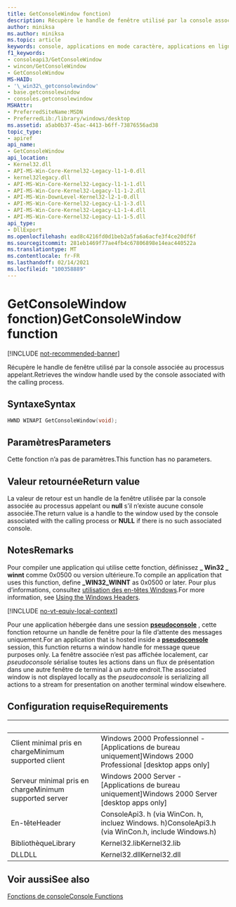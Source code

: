 ```yaml
---
title: GetConsoleWindow fonction)
description: Récupère le handle de fenêtre utilisé par la console associée au processus appelant.
author: miniksa
ms.author: miniksa
ms.topic: article
keywords: console, applications en mode caractère, applications en ligne de commande, applications de terminal, API console
f1_keywords:
- consoleapi3/GetConsoleWindow
- wincon/GetConsoleWindow
- GetConsoleWindow
MS-HAID:
- '\_win32\_getconsolewindow'
- base.getconsolewindow
- consoles.getconsolewindow
MSHAttr:
- PreferredSiteName:MSDN
- PreferredLib:/library/windows/desktop
ms.assetid: a5ab0b37-45ac-4413-b6ff-73876556ad38
topic_type:
- apiref
api_name:
- GetConsoleWindow
api_location:
- Kernel32.dll
- API-MS-Win-Core-Kernel32-Legacy-l1-1-0.dll
- kernel32legacy.dll
- API-MS-Win-Core-Kernel32-Legacy-l1-1-1.dll
- API-MS-Win-Core-Kernel32-Legacy-l1-1-2.dll
- API-MS-Win-DownLevel-Kernel32-l2-1-0.dll
- API-MS-Win-Core-Kernel32-Legacy-L1-1-3.dll
- API-MS-Win-Core-Kernel32-Legacy-L1-1-4.dll
- API-MS-Win-Core-Kernel32-Legacy-L1-1-5.dll
api_type:
- DllExport
ms.openlocfilehash: ead8c4216fd0d1beb2a5fa6a6acfe3f4ce20df6f
ms.sourcegitcommit: 281eb1469f77ae4fb4c67806898e14eac440522a
ms.translationtype: MT
ms.contentlocale: fr-FR
ms.lasthandoff: 02/14/2021
ms.locfileid: "100358889"
---
```

# <a name="getconsolewindow-function"></a><span data-ttu-id="c654c-104">GetConsoleWindow fonction)</span><span class="sxs-lookup"><span data-stu-id="c654c-104">GetConsoleWindow function</span></span>

[!INCLUDE [not-recommended-banner](./includes/not-recommended-banner.md)]

<span data-ttu-id="c654c-105">Récupère le handle de fenêtre utilisé par la console associée au processus appelant.</span><span class="sxs-lookup"><span data-stu-id="c654c-105">Retrieves the window handle used by the console associated with the calling process.</span></span>

## <a name="syntax"></a><span data-ttu-id="c654c-106">Syntaxe</span><span class="sxs-lookup"><span data-stu-id="c654c-106">Syntax</span></span>

```C
HWND WINAPI GetConsoleWindow(void);
```

## <a name="parameters"></a><span data-ttu-id="c654c-107">Paramètres</span><span class="sxs-lookup"><span data-stu-id="c654c-107">Parameters</span></span>

<span data-ttu-id="c654c-108">Cette fonction n’a pas de paramètres.</span><span class="sxs-lookup"><span data-stu-id="c654c-108">This function has no parameters.</span></span>

## <a name="return-value"></a><span data-ttu-id="c654c-109">Valeur retournée</span><span class="sxs-lookup"><span data-stu-id="c654c-109">Return value</span></span>

<span data-ttu-id="c654c-110">La valeur de retour est un handle de la fenêtre utilisée par la console associée au processus appelant ou **null** s’il n’existe aucune console associée.</span><span class="sxs-lookup"><span data-stu-id="c654c-110">The return value is a handle to the window used by the console associated with the calling process or **NULL** if there is no such associated console.</span></span>

## <a name="remarks"></a><span data-ttu-id="c654c-111">Notes</span><span class="sxs-lookup"><span data-stu-id="c654c-111">Remarks</span></span>

<span data-ttu-id="c654c-112">Pour compiler une application qui utilise cette fonction, définissez **\_ Win32 \_ winnt** comme 0x0500 ou version ultérieure.</span><span class="sxs-lookup"><span data-stu-id="c654c-112">To compile an application that uses this function, define **\_WIN32\_WINNT** as 0x0500 or later.</span></span> <span data-ttu-id="c654c-113">Pour plus d’informations, consultez [utilisation des en-têtes Windows](/windows/win32/winprog/using-the-windows-headers).</span><span class="sxs-lookup"><span data-stu-id="c654c-113">For more information, see [Using the Windows Headers](/windows/win32/winprog/using-the-windows-headers).</span></span>


[!INCLUDE [no-vt-equiv-local-context](./includes/no-vt-equiv-local-context.md)]

<span data-ttu-id="c654c-114">Pour une application hébergée dans une session [**pseudoconsole**](pseudoconsoles.md) , cette fonction retourne un handle de fenêtre pour la file d’attente des messages uniquement.</span><span class="sxs-lookup"><span data-stu-id="c654c-114">For an application that is hosted inside a [**pseudoconsole**](pseudoconsoles.md) session, this function returns a window handle for message queue purposes only.</span></span> <span data-ttu-id="c654c-115">La fenêtre associée n’est pas affichée localement, car _pseudoconsole_ sérialise toutes les actions dans un flux de présentation dans une autre fenêtre de terminal à un autre endroit.</span><span class="sxs-lookup"><span data-stu-id="c654c-115">The associated window is not displayed locally as the _pseudoconsole_ is serializing all actions to a stream for presentation on another terminal window elsewhere.</span></span>

## <a name="requirements"></a><span data-ttu-id="c654c-116">Configuration requise</span><span class="sxs-lookup"><span data-stu-id="c654c-116">Requirements</span></span>

| &nbsp; | &nbsp; |
|-|-|
| <span data-ttu-id="c654c-117">Client minimal pris en charge</span><span class="sxs-lookup"><span data-stu-id="c654c-117">Minimum supported client</span></span> | <span data-ttu-id="c654c-118">Windows 2000 Professionnel - \[Applications de bureau uniquement\]</span><span class="sxs-lookup"><span data-stu-id="c654c-118">Windows 2000 Professional \[desktop apps only\]</span></span> |
| <span data-ttu-id="c654c-119">Serveur minimal pris en charge</span><span class="sxs-lookup"><span data-stu-id="c654c-119">Minimum supported server</span></span> | <span data-ttu-id="c654c-120">Windows 2000 Server - \[Applications de bureau uniquement\]</span><span class="sxs-lookup"><span data-stu-id="c654c-120">Windows 2000 Server \[desktop apps only\]</span></span> |
| <span data-ttu-id="c654c-121">En-tête</span><span class="sxs-lookup"><span data-stu-id="c654c-121">Header</span></span> | <span data-ttu-id="c654c-122">ConsoleApi3. h (via WinCon. h, incluez Windows. h)</span><span class="sxs-lookup"><span data-stu-id="c654c-122">ConsoleApi3.h (via WinCon.h, include Windows.h)</span></span> |
| <span data-ttu-id="c654c-123">Bibliothèque</span><span class="sxs-lookup"><span data-stu-id="c654c-123">Library</span></span> | <span data-ttu-id="c654c-124">Kernel32.lib</span><span class="sxs-lookup"><span data-stu-id="c654c-124">Kernel32.lib</span></span> |
| <span data-ttu-id="c654c-125">DLL</span><span class="sxs-lookup"><span data-stu-id="c654c-125">DLL</span></span> | <span data-ttu-id="c654c-126">Kernel32.dll</span><span class="sxs-lookup"><span data-stu-id="c654c-126">Kernel32.dll</span></span> |

</table>

## <a name="see-also"></a><span data-ttu-id="c654c-127">Voir aussi</span><span class="sxs-lookup"><span data-stu-id="c654c-127">See also</span></span>

[<span data-ttu-id="c654c-128">Fonctions de console</span><span class="sxs-lookup"><span data-stu-id="c654c-128">Console Functions</span></span>](console-functions.md)